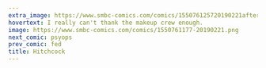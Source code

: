 ```yaml
---
extra_image: https://www.smbc-comics.com/comics/155076125720190221after.png
hovertext: I really can't thank the makeup crew enough.
image: https://www.smbc-comics.com/comics/1550761177-20190221.png
next_comic: psyops
prev_comic: fed
title: Hitchcock
---
```


